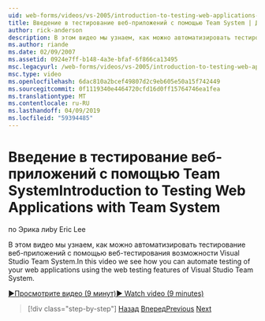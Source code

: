 ```yaml
---
uid: web-forms/videos/vs-2005/introduction-to-testing-web-applications-with-team-system
title: Введение в тестирование веб-приложений с помощью Team System | Документация Майкрософт
author: rick-anderson
description: В этом видео мы узнаем, как можно автоматизировать тестирование веб-приложений с помощью веб-тестирования возможности Visual Studio Team System.
ms.author: riande
ms.date: 02/09/2007
ms.assetid: 0924e7ff-b148-4a3e-bfaf-6f866ca13495
msc.legacyurl: /web-forms/videos/vs-2005/introduction-to-testing-web-applications-with-team-system
msc.type: video
ms.openlocfilehash: 6dac810a2bcef49807d2c9eb605e50a15f742449
ms.sourcegitcommit: 0f1119340e4464720cfd16d0ff15764746ea1fea
ms.translationtype: MT
ms.contentlocale: ru-RU
ms.lasthandoff: 04/09/2019
ms.locfileid: "59394485"
---
```

# <a name="introduction-to-testing-web-applications-with-team-system"></a><span data-ttu-id="a7571-103">Введение в тестирование веб-приложений с помощью Team System</span><span class="sxs-lookup"><span data-stu-id="a7571-103">Introduction to Testing Web Applications with Team System</span></span>

<span data-ttu-id="a7571-104">по Эрика ли</span><span class="sxs-lookup"><span data-stu-id="a7571-104">by Eric Lee</span></span>

<span data-ttu-id="a7571-105">В этом видео мы узнаем, как можно автоматизировать тестирование веб-приложений с помощью веб-тестирования возможности Visual Studio Team System.</span><span class="sxs-lookup"><span data-stu-id="a7571-105">In this video we see how you can automate testing of your web applications using the web testing features of Visual Studio Team System.</span></span>

[<span data-ttu-id="a7571-106">&#9654;Просмотрите видео (9 минут)</span><span class="sxs-lookup"><span data-stu-id="a7571-106">&#9654; Watch video (9 minutes)</span></span>](https://channel9.msdn.com/Blogs/ASP-NET-Site-Videos/introduction-to-testing-web-applications-with-team-system)

> [!div class="step-by-step"]
> <span data-ttu-id="a7571-107">[Назад](introduction-to-unit-testing-with-team-system.md)
> [Вперед](introduction-to-load-testing-web-applications-with-team-system.md)</span><span class="sxs-lookup"><span data-stu-id="a7571-107">[Previous](introduction-to-unit-testing-with-team-system.md)
[Next](introduction-to-load-testing-web-applications-with-team-system.md)</span></span>
